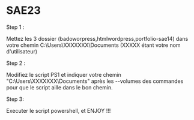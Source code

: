 # SAE23


Step 1 :

Mettez les 3 dossier (badoworpress,htmlwordpress,portfolio-sae14) dans votre chemin C:\Users\XXXXXXX\Documents (XXXXX étant votre nom d'utilisateur)

Step 2 :

Modifiez le script PS1 et indiquer votre chemin "C:\Users\XXXXXXX\Documents" après les --volumes des commandes pour que le 
script aille dans le bon chemin.

Step 3:

Executer le script powershell, et ENJOY !!!
